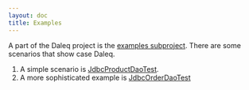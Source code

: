 ```yaml
---
layout: doc
title: Examples
---
```


A part of the Daleq project is the [examples subproject](https://github.com/brands4friends/daleq/tree/master/examples). There are some scenarios that show case Daleq.

1. A simple scenario is [JdbcProductDaoTest](https://github.com/brands4friends/daleq/blob/master/examples/src/test/java/de/brands4friends/daleq/examples/JdbcProductDaoTest.java).
1. A more sophisticated example is [JdbcOrderDaoTest](https://github.com/brands4friends/daleq/blob/master/examples/src/test/java/de/brands4friends/daleq/examples/JdbcOrderDaoTest.java#L107)